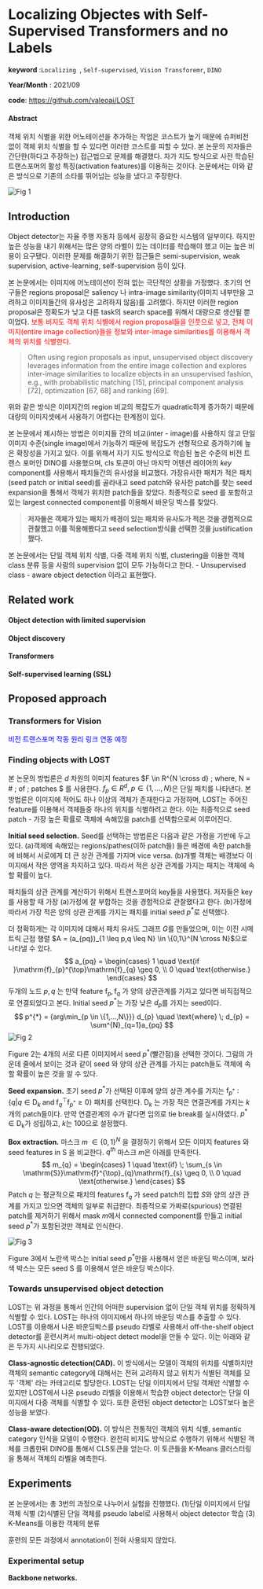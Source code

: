 # Localizing Objectes with Self-Supervised Transformers and no Labels 

**keyword** :`Localizing `, `Self-supervised`, `Vision Transforemr`, `DINO`

**Year/Month** : 2021/09 

**code**: https://github.com/valeoai/LOST 

#### Abstract 

객체 위치 식별을 위한 어노테이션을 추가하는 작업은 코스트가 높기 때문에 슈퍼비전 없이 객체 위치 식별을 할 수 있다면 이러한 코스트를 피할 수 있다. 본 논문의 저자들은 간단한(하다고 주장하는) 접근법으로 문제를 해결했다. 자가 지도 방식으로 사전 학습된 트랜스포머의 활성 특징(activation features)를 이용하는 것이다. 논문에서는 이와 같은 방식으로 기존의 소타를 뛰어넘는 성능을 냈다고 주장한다.

<img src="./fig1.png" alt="Fig 1" style="zoom:100%;" />

## Introduction

Object detector는 자율 주행 자동차 등에서 굉장히 중요한 시스템의 일부이다. 하지만 높은 성능을 내기 위해서는 많은 양의 라벨이 있는 데이터를 학습해야 했고 이는 높은 비용이 요구됐다. 이러한 문제를 해결하기 위한 접근들은 semi-supervision, weak supervision, active-learning, self-supervision 등이 있다. 

본 논문에서는 이미지에 어노테이션이 전혀 없는 극단적인 상황을 가정했다. 초기의 연구들은 regions proposal은 saliency 나 intra-image similarity(이미지 내부만을 고려하고 이미지들간의 유사성은 고려하지 않음)를 고려했다. 하지만 이러한 region proposal은 정확도가 낮고 다른 task의 search space를 위해서 대량으로 생산될 뿐이었다. <span style = "color : red">보통 비지도 객체 위치 식별에서 region proposal들을 인풋으로 넣고, 전체 이미지(entire image collection)들을 정보와 inter-image similarities를 이용해서 객체의 위치를 식별한다. </span>

> Often using region proposals as input, unsupervised object discovery leverages information from the entire image collection and explores inter-image similarities to localize objects in an unsupervised fashion, e.g., with probabilistic matching [15], principal component analysis [72], optimization [67, 68] and ranking [69].

위와 같은 방식은 이미지간의 region 비교의 복잡도가 quadratic하게 증가하기 때문에 대량의 이미지셋에서 사용하기 어렵다는 한계점이 있다. 

본 논문에서 제시하는 방법은 이미지들 간의 비교(inter - image)를 사용하지 않고 단일 이미지 수준(single image)에서 가능하기 때문에 복잡도가 선형적으로 증가하기에 높은 확장성을 가지고 있다. 이를 위해서 자기 지도 방식으로 학습된 높은 수준의 비전 트랜스 포머인 DINO를 사용했으며, cls 토큰이 아닌 마지막 어텐션 레이어의 *key* component를 사용해서 패치들간의 유사성을 비교했다. 가장유사한 패치가 적은 패치(seed patch or initial seed)를 골라내고 seed patch와 유사한 patch를 찾는 seed expansion을 통해서 객체가 위치한 patch들을 찾았다. 최종적으로 seed 를 포함하고 있는 largest connected component를 이용해서 바운딩 박스를 찾았다. 

>  **저자들은 객체가 있는 패치가 배경이 있는 패치와 유사도가 적은 것을 경험적으로 관찰했고 이를 적용해봤다고 seed selection방식을 선택한 것을 justification했다.**  

본 논문에서는 단일 객체 위치 식별, 다중 객체 위치 식별, clustering을 이용한 객체 class 분류 등을 사람의 supervision 없이 모두 가능하다고 한다. - Unsupervised class - aware object detection 이라고 표현했다. 

## Related work 

#### Object detection with limited supervision 

#### Object discovery 

#### Transformers 

#### Self-supervised learning (SSL)

## Proposed approach 

### Transformers for Vision 

<span style = "color : blue">비전 트랜스포머 작동 원리 링크 연동 예정</span>

### Finding objects with LOST 

본 논문의 방법론은 *d* 차원의 이미지 features $F \in R^{N \cross d} \; where, N = \# \; of \; patches $ 를 사용한다. $f_{p} \in R^{d}, \; p \in \{1,...,N \}$은 단일 패치를 나타낸다. 본 방법론은 이미지에 적어도 하나 이상의 객체가 존재한다고 가정하며, LOST는 주어진 feature를 이용해서 객체들중 하나의 위치를 식별하려고 한다. 이는 최종적으로 seed patch - 가장 높은 확률로 객체에 속해있을 patch를 선택함으로써 이루어진다. 

**Initial seed selection.** Seed를 선택하는 방법론은 다음과 같은 가정을 기반에 두고 있다. (a)객체에 속해있는 regions/pathes(이하 patch들) 들은 배경에 속한 patch들에 비해서 서로에게 더 큰 상관 관계를 가지며 vice versa. (b)개별 객체는 배경보다 이미지에서 작은 영역을 차지하고 있다. 따라서 적은 상관 관계를 가지는 패치는 객체에 속할 확률이 높다. 

패치들의 상관 관계를 계산하기 위해서 트랜스포머의 key들을 사용했다. 저자들은 key를 사용할 때 가장 (a)가정에 잘 부합하는 것을 경험적으로 관찰했다고 한다. (b)가정에 따라서 가장 적은 양의 상관 관계를 가지는 패치를 initial seed $p^{*}$로 선택했다. 

더 정확하게는 각 이미지에 대해서 패치 유사도 그래프 $G$를 만들었으며, 이는 이진 시메트릭 근접 행렬 $A = (a_{pq})_{1 \leq p,q \leq N} \in \{0,1\}^{N \cross N}$으로 나타낼 수 있다. 
$$
a_{pq}  = \begin{cases} 
	1 \quad \text{if }\mathrm{f}_{p}^{\top}\mathrm{f}_{q} \geq 0, \\
	0 \quad \text{otherwise.}
\end{cases}
$$
두개의 노드 $p,q$ 는 만약 feature $\mathrm{f}_{p},\mathrm{f}_{q}$ 가 양의 상관관계를 가지고 있다면 비직접적으로 연결되었다고 본다. Initial seed $p^{*}$는 가장 낮은 $d_{p}$를 가지는 seed이다. 
$$
p^{*} = {arg\min_{p \in \{1,...,N\}}} d_{p} \quad \text{where} \; d_{p} = \sum^{N}_{q=1}a_{pq}
$$
<img src="./fig2.png" alt="Fig 2" style="zoom:100%;" />

Figure 2는 4개의 서로 다른 이미지에서 seed $p^*$(빨간점)을 선택한 것이다. 그림의 가운데 줄에서 보이는 것과 같이 seed 와 양의 상관 관계를 가지는 patch들도 객체에 속할 확률이 높은 것을 알 수 있다. 

**Seed expansion.** 초기 seed $p^*$가 선택된 이후에 양의 상관 계수를 가지는 $\mathrm{f}_{p^*} : \{q | q \in \mathrm{D}_{k}\;\text{and}\;\mathrm{f}_{q}^{\top}\mathrm{f}_{p^*} \geq 0\}$ 패치를 선택한다. $\mathrm{D}_{k}$ 는 가장 적은 연결관계를 가지는 $k$개의 patch들이다. 만약 연결관계의 수가 같다면 임의로 tie break를 실시하였다. $p^* \in \mathrm{D_{k}}$가 성립하고,  $k$는 100으로 설정했다.  

**Box extraction.** 마스크 $m \; \in \{0,1\}^{N}$ 을 결정하기 위해서 모든 이미지 features 와 seed features in $\mathrm{S}$ 을 비교한다. $q^{th}$ 마스크 $m$은 아래를 만족한다. 
$$
m_{q} = \begin{cases}
 1 \quad \text{if} \; \sum_{s \in \mathrm{S}}\mathrm{f}^{\top}_{q}\mathrm{f}_{s} \geq 0, \\ 
 0 \quad \text{otherwise.}
\end{cases}
$$
Patch $q$ 는 평균적으로 패치의 features $\mathrm{f}_{q}$ 가 seed patch의 집합 $S$와 양의 상관 관계를 가지고 있으면 객체의 일부로 취급한다. 최종적으로 가짜로(spurious) 연결된 patch를 제거하기 위해서 mask $m$에서 connected component를 만들고 initial seed $p^*$가 포함된것만 객체로 인식한다. 

<img src="./fig3.png" alt="Fig 3" style="zoom:100%;" />

Figure 3에서 노란색 박스는 initial seed $p^*$만을 사용해서 얻은 바운딩 박스이며, 보라색 박스는 모든 seed $\mathrm{S}$ 를 이용해서 얻은 바운딩 박스이다. 

### Towards unsupervised object detection 

LOST는 위 과정을 통해서 인간의 어떠한 supervision 없이 단일 객체 위치를 정확하게 식별할 수 있다. LOST는 하나의 이미지에서 하나의 바운딩 박스를 추출할 수 있다. LOST를 이용해서 나온 바운딩박스를 pseudo 라벨로 사용해서 off-the-shelf object detector를 훈련시켜서 multi-object detect model을 만들 수 있다. 이는 아래와 같은 두가지 시나리오로 진행되었다. 

**Class-agnostic detection(CAD).** 이 방식에서는 모델이 객체의 위치를 식별하지만 객체의 semantic category에 대해서는 전혀 고려하지 않고 위치가 식별된 객체를 모두 '객체' 라는 카테고리로 할당한다. LOST는 단일 이미지에서 단일 객체만 식별할 수 있지만 LOST에서 나온 pseudo 라벨을 이용해서 학습한 object detector는 단일 이미지에서 다중 객체를 식별할 수 있다. 또한 훈련된 object detector는 LOST보다 높은 성능을 보였다. 

**Class-aware detection(OD).** 이 방식은 전통적인 객체의 위치 식별, semantic category 인식을 모델이 수행한다. 완전히 비지도 방식으로 수행하기 위해서 식별된 객체를 크롭한뒤 DINO를 통해서 CLS토큰을 얻는다.  이 토큰들을 K-Means 클러스터링을 통해서 객체의 라벨을 예측한다. 

## Experiments

본 논문에서는 총 3번의 과정으로 나누어서 실험을 진행했다. (1)단일 이미지에서 단일 객체 식별 (2)식별된 단일 객체를 pseudo label로 사용해서 object detector 학습 (3) K-Means를 이용한 객체의 분류 

훈련의 모든 과정에서 annotation이 전혀 사용되지 않았다.

 ### Experimental setup 

**Backbone networks.**























